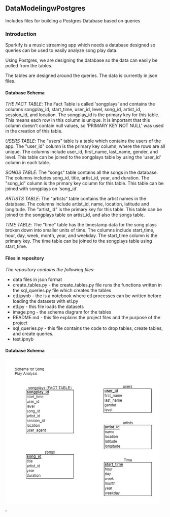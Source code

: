 ## DataModelingwPostgres
Includes files for building a Postgres Database based on queries
### Introduction

Sparkify is a music streaming app which needs a database designed so queries can be used to easily analyze song play data.

Using Postgres, we are designing the database so the data can easily be pulled from the tables.

The tables are designed around the queries.  The data is currently in json files.


#### Database Schema

*THE FACT TABLE*: The Fact Table is called 'songplays' and contains the columns songplay_id, start_time, user_id, level, song_id, artist_id, session_id, and location.  The songplay_id is the primary key for this table.  This means each row in this column is unique.  It is important that this column doesn't contain null values, so 'PRIMARY KEY NOT NULL' was used in the creation of this table.

*USERS TABLE*:  The "users" table is a table which contains the users of the app.  The "user_id" column is the primary key column, where the rows are all unique. The columns include user_id, first_name, last_name, gender, and level.  This table can be joined to the songplays table by using the 'user_id' column in each table.

*SONGS TABLE*: The "songs" table contains all the songs in the database.  The columns includes song_id, title, artist_id, year, and duration.  The "song_id" column is the primary key column for this table.  This table can be joined with songplays on 'song_id'.

*ARTISTS TABLE*: The "artists" table contains the artist names in the database.  The columns include artist_id, name, location, latitude and longitude.  The "artist_id" is the primary key for this table.  This table can be joined to the songplays table on artist_id, and also the songs table.

*TIME TABLE*: The "time" table has the timestamp data for the song plays broken down into smaller units of time.  The columns include start_time, hour, day, week, month, year, and weekday.  The start_time column is the primary key. The time table can be joined to the songplays table using start_time.



#### Files in repository

*The repository contains the following files*:

* data files in json format
* create_tables.py - the create_tables.py file runs the functions written in the sql_queries.py file which creates the tables
* etl.ipynb - the is a notebook where etl processes can be written before loading the datasets with etl.py
* etl.py - this file loads the datasets
* image.png - the schema diagram for the tables
* README.md - this file explains the project files and the purpose of the project
* sql_queries.py - this file contains the code to drop tables, create tables, and create queries.
* test.ipnyb

#### Database Schema


![image](image.png)



'




